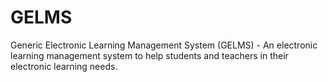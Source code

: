 # GELMS

Generic Electronic Learning Management System (GELMS) - An electronic learning management system to help students and teachers in their electronic learning needs.
